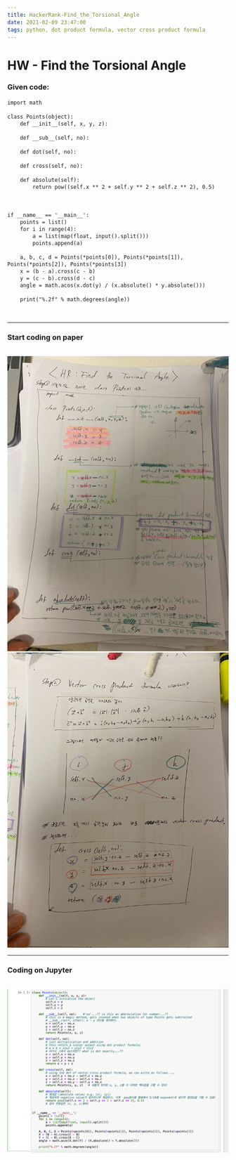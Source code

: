 ```yaml
---
title: HackerRank-Find_the_Torsional_Angle
date: 2021-02-09 23:47:00
tags: python, dot product formula, vector cross product formula 
---
```

# HW - Find the Torsional Angle

### Given code:
```
import math

class Points(object):
    def __init__(self, x, y, z):

    def __sub__(self, no):

    def dot(self, no):

    def cross(self, no):
        
    def absolute(self):
        return pow((self.x ** 2 + self.y ** 2 + self.z ** 2), 0.5)



if __name__ == '__main__':
    points = list()
    for i in range(4):
        a = list(map(float, input().split()))
        points.append(a)

    a, b, c, d = Points(*points[0]), Points(*points[1]), Points(*points[2]), Points(*points[3])
    x = (b - a).cross(c - b)
    y = (c - b).cross(d - c)
    angle = math.acos(x.dot(y) / (x.absolute() * y.absolute()))

    print("%.2f" % math.degrees(angle))
```
<br>
<hr>

### Start coding on paper
<br>
<img src="./FindtheTorsionalAngle_손코딩.jpg" alt="손코딩1">

<img src="./FindtheTorsionalAngle_손코딩2.jpg"  alt="손코딩2">

---

### Coding on Jupyter
<br>
<img src="./FindtheTorsionalAngle.png" alt="jupyter에서 한 코딩 캡쳐본">